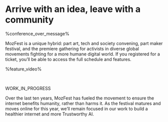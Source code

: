 # Arrive with an idea, leave with a community

%conference_over_message%

MozFest is a unique hybrid: part art, tech and society convening, part maker festival, and the premiere gathering for activists in diverse global movements fighting for a more humane digital world. If you registered for a ticket, you’ll be able to access the full schedule and features.

<AtriumVideo />

%feature_video%

<br />

WORK_IN_PROGRESS

Over the last ten years, MozFest has fueled the movement to ensure the internet benefits humanity, rather than harms it. As the festival matures and moves online for this year, we’ll remain focused in our work to build a healthier internet and more Trustworthy AI.
